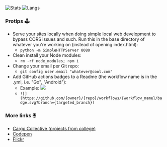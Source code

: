 ![Stats](https://github-readme-stats.vercel.app/api?username=willfolsom&count_private=true&show_icons=true&theme=dark)
![Langs](https://github-readme-stats.vercel.app/api/top-langs/?username=willfolsom&layout=compact&theme=dark)

### Protips 🕹️
* Serve your sites locally when doing simple local web development to bypass CORS issues and such. Run this in the base directory of whatever you're working on (instead of opening index.html):
  * ```python -m SimpleHTTPServer 8080```
* Clean install your Node modules:
  * ```rm -rf node_modules; npm i```
* Change your email per Git repo:
  * ```git config user.email "whatever@cool.com"```
* Add GitHub actions badges to a Readme (the workflow name is in the .yml, i.e. "Go", "Android"):
  * Example: ![](https://github.com/willfolsom/go-koans/workflows/Go/badge.svg?branch=master)
  * ```![](https://github.com/{owner}/{repo}/workflows/{workflow_name}/badge.svg?branch={targeted_branch})```

### More links 🖲️
* [Cargo Collective (projects from college)](https://cargocollective.com/willfolsom)
* [Codepen](https://codepen.io/willfolsom)
* [Flickr](https://www.flickr.com/photos/willfolsom/)
